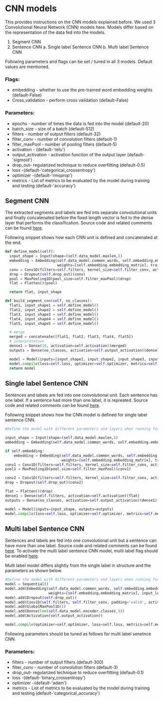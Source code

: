 # CNN models

This provides instructions on the CNN models explained before. We used 3 Convolutional Neural Network (CNN) models here. Models differ based on the representation of the data fed into the models.
1. Segment CNN
2. Sentence CNN
  a. Single label Sentence CNN
  b. Multi label Sentence CNN
  
Following parameters and flags can be set / tuned in all 3 models. Default values are mentioned.
### Flags:
- embedding - whether to use the pre-trained word embedding weights (default-False)
- Cross_validation - perform cross validation (default-False)

### Parameters: 
- epochs - number of times the data is fed into the model (default-20)
- batch_size - size of a batch (default-512)
- filters - number of output filters (default-32)
- filter_conv - number of convolution filters (default-1)
- filter_maxPool - number of pooling filters (default-5)
- activation - (default-'relu')
- output_activation - activation function of the output layer (default-'sigmoid')
- drop_out- regularized technique to reduce overfitting (default-0.5)
- loss -(default-'categorical_crossentropy')
- optimizer -(default-'rmsprop')
- metrics - List of metrics to be evaluated by the model during training and testing (default-'accuracy')
  
## Segment CNN
The extracted segments and labels are fed into separate convolutional units and finally concatenated before the fixed length vector is fed to the dense layer that performs the classification.  Source code and related comments can be found [here](https://github.com/SamMahen/RelEx/blob/master/relex/RelEx_NN/cnn/segment_cnn.py).

Following snippet shows how each CNN unit is defined and concatenated at the end. 
```python
def define_model(self):
  input_shape = Input(shape=(self.data_model.maxlen,))
  embedding = Embedding(self.data_model.common_words, self.embedding.embedding_dim,
                        weights=[self.embedding.embedding_matrix], trainable=False)(input_shape)
  conv = Conv1D(filters=self.filters, kernel_size=self.filter_conv, activation=self.activation)(embedding)
  drop = Dropout(self.drop_out)(conv)
  pool = MaxPooling1D(pool_size=self.filter_maxPool)(drop)
  flat = Flatten()(pool)

  return flat, input_shape

def build_segment_cnn(self, no_classes):
  flat1, input_shape1 = self.define_model()
  flat2, input_shape2 = self.define_model()
  flat3, input_shape3 = self.define_model()
  flat4, input_shape4 = self.define_model()
  flat5, input_shape5 = self.define_model()

  # merge
  merged = concatenate([flat1, flat2, flat3, flat4, flat5])
  # interpretation
  dense1 = Dense(18, activation=self.activation)(merged)
  outputs = Dense(no_classes, activation=self.output_activation)(dense1)

  model = Model(inputs=[input_shape1, input_shape2, input_shape3, input_shape4, input_shape5], outputs=outputs)
  model.compile(loss=self.loss, optimizer=self.optimizer, metrics=self.metrics)
  return model
```
## Single label Sentence CNN
Sentences and labels are fed into one convolutional unit. Each sentence has one label. If a sentence had more than one label, it is repreated. Source code and related comments can be found [here](https://github.com/SamMahen/RelEx/blob/master/relex/RelEx_NN/cnn/sentence_cnn.py).

Following snippet shows how the CNN model is defined for single label sentence CNN.
```python
#Define the model with different parameters and layers when running for multi label sentence CNN

input_shape = Input(shape=(self.data_model.maxlen,))
embedding = Embedding(self.data_model.common_words, self.embedding.embedding_dim)(input_shape)

if self.embedding:
    embedding = Embedding(self.data_model.common_words, self.embedding.embedding_dim,
                          weights=[self.embedding.embedding_matrix], trainable=False)(input_shape)
conv1 = Conv1D(filters=self.filters, kernel_size=self.filter_conv, activation=self.activation)(embedding)
pool1 = MaxPooling1D(pool_size=self.filter_maxPool)(conv1)

conv2 = Conv1D(filters=self.filters, kernel_size=self.filter_conv, activation=self.activation)(pool1)
drop = Dropout(self.drop_out)(conv2)

flat = Flatten()(drop)
dense1 = Dense(self.filters, activation=self.activation)(flat)
outputs = Dense(no_classes, activation=self.output_activation)(dense1)

model = Model(inputs=input_shape, outputs=outputs)
model.compile(loss=self.loss, optimizer=self.optimizer, metrics=self.metrics)
```

## Multi label Sentence CNN
Sentences and labels are fed into one convolutional unit but a sentence can have more than one label. Source code and related comments can be found [here](https://github.com/SamMahen/RelEx/blob/master/relex/RelEx_NN/cnn/sentence_cnn.py). To activate the multi label sentence CNN model, multi label flag should be enabled [here](https://github.com/SamMahen/RelEx/blob/master/relex/RelEx_NN/model/model.py).

Multi label model differs slightly from the single label in structure and the parameters as shown below.
```python
#Define the model with different parameters and layers when running for multi label sentence CNN
model = Sequential()
model.add(Embedding(self.data_model.common_words, self.embedding.embedding_dim,
                    weights=[self.embedding.embedding_matrix], input_length=self.data_model.maxlen))
model.add(Dropout(self.drop_out))
model.add(Conv1D(self.filters, self.filter_conv, padding='valid', activation=self.activation, strides=1))
model.add(GlobalMaxPool1D())
model.add(Dense(len(self.data_model.encoder.classes_)))
model.add(Activation(self.output_activation))

model.compile(optimizer=self.optimizer, loss=self.loss, metrics=self.metrics)
```
Following parameters should be tuned as follows for multi label senetnce CNN.
### Parameters: 
- filters - number of output filters (default-300)
- filter_conv - number of convolution filters (default-3)
- drop_out- regularized technique to reduce overfitting (default-0.1)
- loss -(default-'binary_crossentropy')
- optimizer -(default-'adam')
- metrics - List of metrics to be evaluated by the model during training and testing (default-'categorical_accuracy')
  
